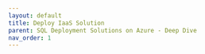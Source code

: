 ```yaml
---
layout: default
title: Deploy IaaS Solution
parent: SQL Deployment Solutions on Azure - Deep Dive
nav_order: 1
---
```

